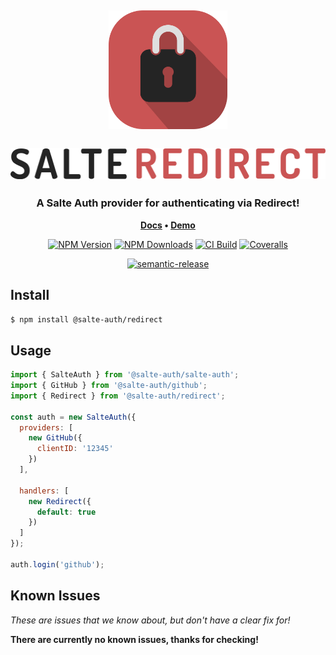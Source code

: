 <h2 align="center">
  <div>
    <a href="https://github.com/salte-auth/redirect">
      <img height="190px" src="https://raw.githubusercontent.com/salte-auth/logos/master/images/logo.svg?sanitize=true">
      <br>
      <br>
      <img height="50px" src="https://raw.githubusercontent.com/salte-auth/logos/master/images/%40salte-auth/redirect.svg?sanitize=true">
    </a>
  </div>
</h2>

<h3 align="center">
	A Salte Auth provider for authenticating via Redirect!
</h3>

<p align="center">
	<strong>
		<a href="https://salte-auth.gitbook.io">Docs</a>
		•
		<a href="https://salte-auth-demo.glitch.me">Demo</a>
	</strong>
</p>

<div align="center">

  [![NPM Version][npm-version-image]][npm-url]
  [![NPM Downloads][npm-downloads-image]][npm-url]
  [![CI Build][github-actions-image]][github-actions-url]
  [![Coveralls][coveralls-image]][coveralls-url]

  [![semantic-release][semantic-release-image]][semantic-release-url]

</div>

## Install

```sh
$ npm install @salte-auth/redirect
```

## Usage

```js
import { SalteAuth } from '@salte-auth/salte-auth';
import { GitHub } from '@salte-auth/github';
import { Redirect } from '@salte-auth/redirect';

const auth = new SalteAuth({
  providers: [
    new GitHub({
      clientID: '12345'
    })
  ],

  handlers: [
    new Redirect({
      default: true
    })
  ]
});

auth.login('github');
```

## Known Issues

_These are issues that we know about, but don't have a clear fix for!_

**There are currently no known issues, thanks for checking!**

[npm-version-image]: https://img.shields.io/npm/v/@salte-auth/redirect.svg?style=flat
[npm-downloads-image]: https://img.shields.io/npm/dm/@salte-auth/redirect.svg?style=flat
[npm-url]: https://npmjs.org/package/@salte-auth/redirect

[github-actions-image]: https://github.com/salte-auth/redirect/actions/workflows/ci.yml/badge.svg?branch=master 
[github-actions-url]: https://github.com/salte-auth/redirect/actions/workflows/ci.yml

[coveralls-image]: https://img.shields.io/coveralls/salte-auth/redirect/master.svg
[coveralls-url]: https://coveralls.io/github/salte-auth/redirect?branch=master

[commitizen-image]: https://img.shields.io/badge/commitizen-friendly-brightgreen.svg
[commitizen-url]: https://commitizen.github.io/cz-cli/

[semantic-release-url]: https://github.com/semantic-release/semantic-release
[semantic-release-image]: https://img.shields.io/badge/%20%20%F0%9F%93%A6%F0%9F%9A%80-semantic--release-e10079.svg
